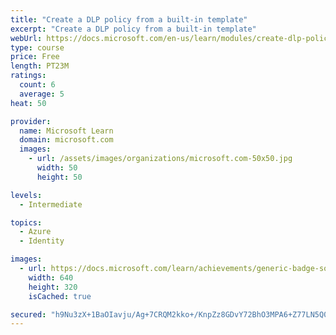 ```yaml
---
title: "Create a DLP policy from a built-in template"
excerpt: "Create a DLP policy from a built-in template"
webUrl: https://docs.microsoft.com/en-us/learn/modules/create-dlp-policy-from-built-template/
type: course
price: Free
length: PT23M
ratings:
  count: 6
  average: 5
heat: 50

provider:
  name: Microsoft Learn
  domain: microsoft.com
  images:
    - url: /assets/images/organizations/microsoft.com-50x50.jpg
      width: 50
      height: 50

levels:
  - Intermediate

topics:
  - Azure
  - Identity

images:
  - url: https://docs.microsoft.com/learn/achievements/generic-badge-social.png
    width: 640
    height: 320
    isCached: true

secured: "h9Nu3zX+1BaOIavju/Ag+7CRQM2kko+/KnpZz8GDvY72BhO3MPA6+Z77LN5Q0l12nRdhqq+BbqYAn2TNtb0hzgqD4s0zZpy9eosFuSTRmbpnNLchIK0l37y3u5goQKJj0P9g/09DtdAt4po9mHrLiXsj4+fWY2xNjlFi7tqSKv+vDL4crZCLyhc7Ck3c+8adxVWN2WU4xhyjeGmi7s+L2ROcJ72GYDCaFeIEhP8Zvk7aC2ZRPSB2D7WM7qbdld/vZXRAYMMeoY0tHYFMYWc6BfRyySB/yy5bMew5qauUOJ/v5vDKyet9/RGSHXK1WwzmDQmbZkUWXpJR/vm7PS6BbAx6BSJwvc4aVy92fF10KReHf6VPDblsopEvgIT2Bf3qmt5ZoF+FdWqcqegbR7bppEOcGG88MCiHXrS7YpCtUF0=;JI8ONcj9DPp7gpE/Khnrnw=="
---
```


